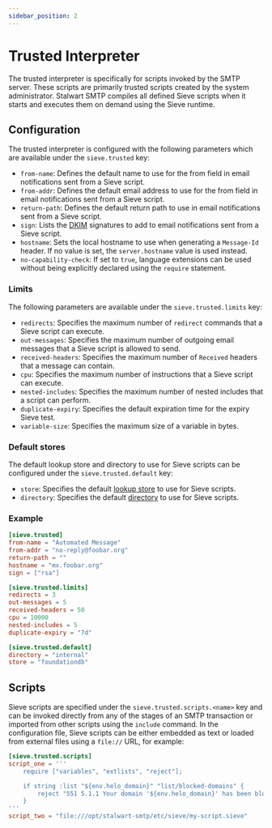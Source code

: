 ```yaml
---
sidebar_position: 2
---
```


# Trusted Interpreter

The trusted interpreter is specifically for scripts invoked by the SMTP server. These scripts are primarily trusted scripts created by the system administrator.
Stalwart SMTP compiles all defined Sieve scripts when it starts and executes them on demand using the Sieve runtime.

## Configuration

The trusted interpreter is configured with the following parameters which are available under the `sieve.trusted` key:

- `from-name`: Defines the default name to use for the from field in email notifications sent from a Sieve script.
- `from-addr`: Defines the default email address to use for the from field in email notifications sent from a Sieve script.
- `return-path`: Defines the default return path to use in email notifications sent from a Sieve script.
- `sign`: Lists the [DKIM](/docs/smtp/authentication/dkim/overview) signatures to add to email notifications sent from a Sieve script.
- `hostname`: Sets the local hostname to use when generating a `Message-Id` header. If no value is set, the `server.hostname` value is used instead.
- `no-capability-check`: If set to `true`, language extensions can be used without being explicitly declared using the `require` statement.

### Limits

The following parameters are available under the `sieve.trusted.limits` key:

- `redirects`: Specifies the maximum number of `redirect` commands that a Sieve script can execute.
- `out-messages`: Specifies the maximum number of outgoing email messages that a Sieve script is allowed to send.
- `received-headers`: Specifies the maximum number of `Received` headers that a message can contain.
- `cpu`: Specifies the maximum number of instructions that a Sieve script can execute.
- `nested-includes`: Specifies the maximum number of nested includes that a script can perform.
- `duplicate-expiry`: Specifies the default expiration time for the expiry Sieve test.
- `variable-size`: Specifies the maximum size of a variable in bytes.

### Default stores

The default lookup store and directory to use for Sieve scripts can be configured under the `sieve.trusted.default` key:

- `store`: Specifies the default [lookup store](/docs/storage/lookup) to use for Sieve scripts.
- `directory`: Specifies the default [directory](/docs/directory/overview) to use for Sieve scripts.

### Example

```toml
[sieve.trusted]
from-name = "Automated Message"
from-addr = "no-reply@foobar.org"
return-path = ""
hostname = "mx.foobar.org"
sign = ["rsa"]

[sieve.trusted.limits]
redirects = 3
out-messages = 5
received-headers = 50
cpu = 10000
nested-includes = 5
duplicate-expiry = "7d"

[sieve.trusted.default]
directory = "internal"
store = "foundationdb"
```

## Scripts

Sieve scripts are specified under the `sieve.trusted.scripts.<name>` key and can be invoked directly from any of the stages of an SMTP transaction or imported from other scripts using the `include` command. In the configuration file, Sieve scripts can be either embedded as text or loaded from external files using a `file://` URL, for example:

```toml
[sieve.trusted.scripts]
script_one = '''
    require ["variables", "extlists", "reject"];

    if string :list "${env.helo_domain}" "list/blocked-domains" {
        reject "551 5.1.1 Your domain '${env.helo_domain}' has been blocklisted.";
    }
'''
script_two = "file:///opt/stalwart-smtp/etc/sieve/my-script.sieve"
```
